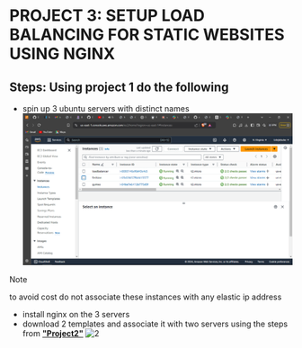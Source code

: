 # PROJECT 3: SETUP LOAD BALANCING FOR STATIC WEBSITES USING NGINX

## Steps: Using project 1 do the following
- spin up 3 ubuntu servers with distinct names
![1](img/Screenshot%20(29).png)

> [!Note]
> to avoid cost do not associate these instances with any elastic ip address

- install nginx on the 3 servers
- download 2 templates and associate it with two servers using the steps from [**"Project2"**](https://github.com/UDEJI-EBUBE/Devops-bootcamp/blob/main/project2-multiple%20static%20websites.md)
![2](img/)
